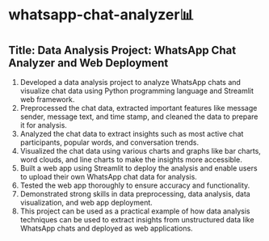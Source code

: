 # whatsapp-chat-analyzer📊

## Title: Data Analysis Project: WhatsApp Chat Analyzer and Web Deployment

1. Developed a data analysis project to analyze WhatsApp chats and visualize chat data using Python programming language and Streamlit web framework.
2. Preprocessed the chat data, extracted important features like message sender, message text, and time stamp, and cleaned the data to prepare it for analysis.
3. Analyzed the chat data to extract insights such as most active chat participants, popular words, and conversation trends.
4. Visualized the chat data using various charts and graphs like bar charts, word clouds, and line charts to make the insights more accessible.
5. Built a web app using Streamlit to deploy the analysis and enable users to upload their own WhatsApp chat data for analysis.
6. Tested the web app thoroughly to ensure accuracy and functionality.
7. Demonstrated strong skills in data preprocessing, data analysis, data visualization, and web app deployment.
8. This project can be used as a practical example of how data analysis techniques can be used to extract insights from unstructured data like WhatsApp chats and deployed as web applications.
